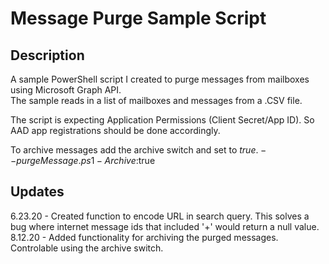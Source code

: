 # Message Purge Sample Script

## Description

A sample PowerShell script I created to purge messages from mailboxes using Microsoft Graph API.  
The sample reads in a list of mailboxes and messages from a .CSV file.

The script is expecting Application Permissions (Client Secret/App ID). So AAD app registrations should be done accordingly.

To archive messages add the archive switch and set to $true. -- purgeMessage.ps1 -Archive:$true

## Updates
6.23.20 - Created function to encode URL in search query. This solves a bug where internet message ids that included '+' would return a null value.
8.12.20 - Added functionality for archiving the purged messages. Controlable using the archive switch.